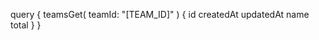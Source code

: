 query {
    teamsGet(
        teamId: "[TEAM_ID]"
    ) {
        id
        createdAt
        updatedAt
        name
        total
    }
}
